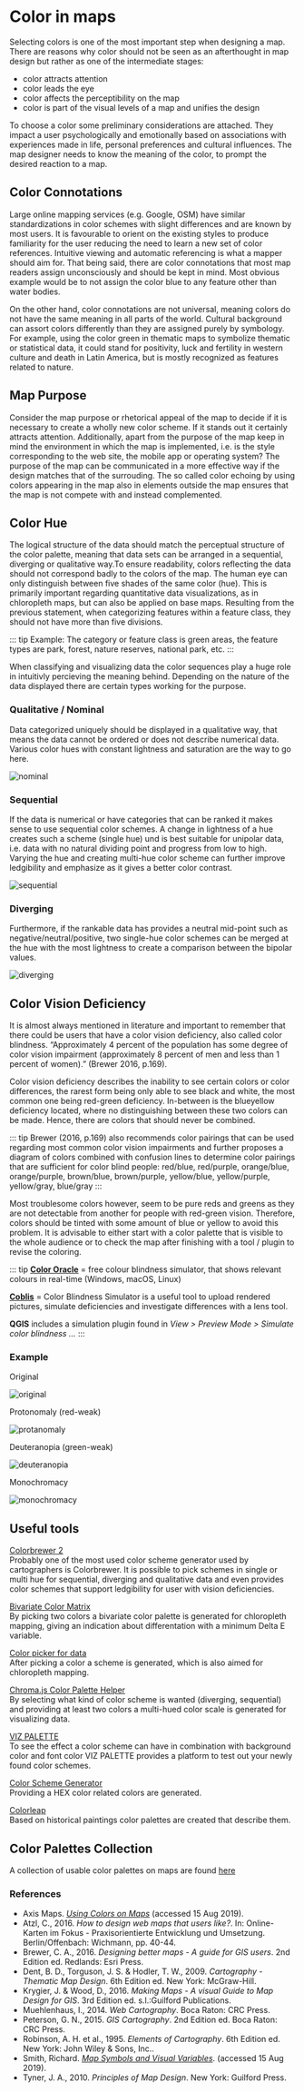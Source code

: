 # Color in maps

Selecting colors is one of the most important step when designing a map. There are reasons why color should not be seen as an afterthought in map design but rather as one of the intermediate stages:

- color attracts attention
- color leads the eye
- color affects the perceptibility on the map
- color is part of the visual levels of a map and unifies the design

To choose a color some preliminary considerations are attached. They impact a user psychologically and emotionally based on associations with experiences made in life, personal preferences and cultural influences. The map designer needs to know the meaning of the color, to prompt the desired reaction to a map. 

## Color Connotations
Large online mapping services (e.g. Google, OSM) have similar standardizations in color schemes with slight differences and are known by most users. It is favourable to orient on the existing styles to produce familiarity for the user reducing the need to learn a new set of color references. Intuitive viewing and automatic referencing is what a mapper should aim for. That being said, there are color connotations that most map readers assign unconsciously and should be kept in mind. Most obvious example would be to not assign the color blue to any feature other than water bodies. 

On the other hand, color connotations are not universal, meaning colors do not have the same meaning in all parts of the world. Cultural background can assort colors differently than they are assigned purely by symbology. For example, using the color green in thematic maps to symbolize thematic or statistical data, it could stand for positivity, luck and fertility in western culture and death in Latin America, but is mostly recognized as features related to nature.

## Map Purpose

Consider the map purpose or rhetorical appeal of the map to decide if it is necessary to create a wholly new color scheme. If it stands out it certainly attracts attention. Additionally, apart from the purpose of the map keep in mind the environment in which the map is implemented, i.e. is the style corresponding to the web site, the mobile app or operating system? The purpose of the map can be communicated in a more effective way if the design matches that of the surrouding. The so called color echoing by using colors appearing in the map also in elements outside the map ensures that the map is not compete with and instead complemented.

## Color Hue
The logical structure of the data should match the perceptual structure of the color palette, meaning that data sets can be arranged in a sequential, diverging or qualitative way.To ensure readability, colors reflecting the data should not correspond badly to the colors of the map. The human eye can only distinguish between five shades of the same color (hue). This is primarily important regarding quantitative data visualizations, as in chloropleth maps, but can also be applied on base maps. Resulting from the previous statement, when categorizing features within a feature class, they should not have more than five divisions.

::: tip
Example: The category or feature class is green areas, the feature types are park, forest, nature reserves, national park, etc.
:::

When classifying and visualizing data the color sequences play a huge role in intuitivly percieving the meaning behind. Depending on the nature of the data displayed there are certain types working for the purpose. 

### Qualitative / Nominal
Data categorized uniquely should be displayed in a qualitative way, that means the data cannot be ordered or does not describe numerical data. Various color hues with constant lightness and saturation are the way to go here. 

![nominal](/assets/img/nominal.png)

### Sequential
If the data is numerical or have categories that can be ranked it makes sense to use sequential color schemes. A change in lightness of a hue creates such a scheme (single hue) und is best suitable for unipolar data, i.e. data with no natural dividing point and progress from low to high. Varying the hue and creating multi-hue color scheme can further improve ledgibility and emphasize as it gives a better color contrast. 

![sequential](/assets/img/sequential.png)

### Diverging
Furthermore, if the rankable data has provides a neutral mid-point such as negative/neutral/positive, two single-hue color schemes can be merged at the hue with the most lightness to create a comparison between the bipolar values. 

![diverging](/assets/img/diverging.png)

## Color Vision Deficiency 
It is almost always mentioned in literature and important to remember that there could be users that have a color vision deficiency, also called color blindness. “Approximately 4 percent of the population has some degree of color vision impairment (approximately 8 percent of men and less than 1 percent of women).” (Brewer 2016, p.169). 

Color vision deficiency describes the inability to see certain colors or color differences, the rarest form being only able to see black and white, the most common one being red-green deficiency. In-between is the blueyellow deficiency located, where no distinguishing between these two colors can be made. Hence, there are colors that should never be combined. 

::: tip
Brewer (2016, p.169) also recommends color pairings that can be used regarding most common color vision impairments and further proposes a diagram of colors combined with confusion lines to determine color pairings that are sufficient for color blind people:
red/blue, red/purple, orange/blue, orange/purple, brown/blue, brown/purple, yellow/blue, yellow/purple, yellow/gray, blue/gray
:::

Most troublesome colors however, seem to be pure reds and greens as they are not detectable from another for people with red-green vision. Therefore, colors should be tinted with some amount of blue or yellow to avoid this problem. It is advisable to either start with a color palette that is visible to the whole audience or to check the map after finishing with a tool / plugin to revise the coloring.

::: tip 
**[Color Oracle](http://colororacle.org)** = free colour blindness simulator, that shows relevant colours in real-time (Windows, macOS, Linux)

**[Coblis](https://www.color-blindness.com/coblis-color-blindness-simulator/)** = Color Blindness Simulator is a useful tool to upload rendered pictures, simulate deficiencies and investigate differences with a lens tool. 

**QGIS** includes a simulation plugin found in *View > Preview Mode > Simulate color blindness …*
:::

### Example 
Original 

![original](/assets/img/colororig.png)

Protonomaly (red-weak)

![protanomaly](/assets/img/protanomaly.png)

Deuteranopia (green-weak)

![deuteranopia](/assets/img/deuteranopia.png)

Monochromacy

![monochromacy](/assets/img/monochromacy.png)


## Useful tools

[Colorbrewer 2](http://colorbrewer2.org/)  
Probably one of the most used color scheme generator used by cartographers is Colorbrewer. It is possible to pick schemes in single or multi hue for sequential, diverging and qualitative data and even provides color schemes that support ledgibility for user with vision deficiencies. 

[Bivariate Color Matrix](https://cartoscience.github.io/bivariate-color-matrix/)  
By picking two colors a bivariate color palette is generated for chloropleth mapping, giving an indication about differentation with a minimum Delta E variable. 

[Color picker for data](http://tristen.ca/hcl-picker/#/hlc/6/1.05/CAF270/453B52)  
After picking a color a scheme is generated, which is also aimed for chloropleth mapping.

[Chroma.js Color Palette Helper](https://gka.github.io/palettes/#/9|s|00429d,96ffea,ffffe0|ffffe0,ff005e,93003a|1|1)  
By selecting what kind of color scheme is wanted (diverging, sequential) and providing at least two colors a multi-hued color scale is generated for visualizing data. 

[VIZ PALETTE](https://projects.susielu.com/viz-palette)  
To see the effect a color scheme can have in combination with background color and font color VIZ PALETTE provides a platform to test out your newly found color schemes.

[Color Scheme Generator](https://www.phoca.cz/color)  
Providing a HEX color related colors are generated. 

[Colorleap](https://colorleap.app/time/1950)  
Based on historical paintings color palettes are created that describe them. 

## Color Palettes Collection
A collection of usable color palettes on maps are found [here](/Guide/colorramps)

### References
- Axis Maps. *[Using Colors on Maps](https://www.axismaps.com/guide/general/using-colors-on-maps/)* (accessed 15 Aug 2019). 
- Atzl, C., 2016. *How to design web maps that users like?*. In: Online-Karten im Fokus - Praxisorientierte Entwicklung und Umsetzung. Berlin/Offenbach: Wichmann, pp. 40-44.
- Brewer, C. A., 2016. *Designing better maps - A guide for GIS users*. 2nd Edition ed. Redlands: Esri Press.
- Dent, B. D., Torguson, J. S. & Hodler, T. W., 2009. *Cartography - Thematic Map Design*. 6th Edition ed. New York: McGraw-Hill.
- Krygier, J. & Wood, D., 2016. *Making Maps - A visual Guide to Map Design for GIS*. 3rd Edition ed. s.l.:Guilford Publications.
- Muehlenhaus, I., 2014. *Web Cartography*. Boca Raton: CRC Press.
- Peterson, G. N., 2015. *GIS Cartography*. 2nd Edition ed. Boca Raton: CRC Press.
- Robinson, A. H. et al., 1995. *Elements of Cartography*. 6th Edition ed. New York: John Wiley & Sons, Inc..
- Smith, Richard. *[Map Symbols and Visual Variables](http://www.spatialquerylab.com/FOSS4GAcademy/Lectures/GST104/L6/Map%20Symbols%20and%20Visual%20Variables%20output/story_html5.html)*. (accessed 15 Aug 2019).
- Tyner, J. A., 2010. *Principles of Map Design*. New York: Guilford Press.
